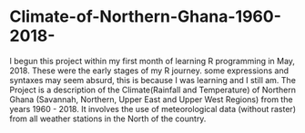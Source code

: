 # Climate-of-Northern-Ghana-1960-2018-
I begun this project within my first month of learning R programming in May, 2018. These were the early stages of my R journey. some expressions and syntaxes may seem absurd, this is because I was learning and I still am.
The Project is a description of the Climate(Rainfall and Temperature) of Northern Ghana (Savannah, Northern, Upper East and Upper West Regions) from the years 1960 - 2018. It involves the use of meteorological data (without raster) from all weather stations in the North of the country.
